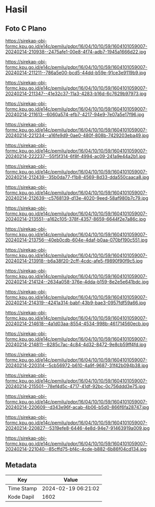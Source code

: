 # Hasil

## Foto C Plano

https://sirekap-obj-formc.kpu.go.id/e14c/pemilu/pdpr/16/04/10/10/59/1604101059007-20240214-210938--2475afe1-00e8-4f74-adb7-1945a1666d22.jpg

https://sirekap-obj-formc.kpu.go.id/e14c/pemilu/pdpr/16/04/10/10/59/1604101059007-20240214-211211--786a5e00-bcd5-44dd-b59e-91ce3e9119b9.jpg

https://sirekap-obj-formc.kpu.go.id/e14c/pemilu/pdpr/16/04/10/10/59/1604101059007-20240214-211347--41e32c37-11a3-4283-b16d-6c7629b97973.jpg

https://sirekap-obj-formc.kpu.go.id/e14c/pemilu/pdpr/16/04/10/10/59/1604101059007-20240214-211613--6060a574-efb7-4217-94e9-7e07a5e17f96.jpg

https://sirekap-obj-formc.kpu.go.id/e14c/pemilu/pdpr/16/04/10/10/59/1604101059007-20240214-221234--a16fe9d9-0ae0-480f-808b-7429203eba49.jpg

https://sirekap-obj-formc.kpu.go.id/e14c/pemilu/pdpr/16/04/10/10/59/1604101059007-20240214-222237--55f5f314-6f8f-4994-ac09-241a9e44a2b1.jpg

https://sirekap-obj-formc.kpu.go.id/e14c/pemilu/pdpr/16/04/10/10/59/1604101059007-20240214-212439--35b0da77-f1b8-4569-8d33-dda550caaca8.jpg

https://sirekap-obj-formc.kpu.go.id/e14c/pemilu/pdpr/16/04/10/10/59/1604101059007-20240214-212639--c5768139-d13e-4020-9eed-58af980b7c79.jpg

https://sirekap-obj-formc.kpu.go.id/e14c/pemilu/pdpr/16/04/10/10/59/1604101059007-20240214-213551--a162c105-378f-4357-8659-6644f2e7a86c.jpg

https://sirekap-obj-formc.kpu.go.id/e14c/pemilu/pdpr/16/04/10/10/59/1604101059007-20240214-213756--40eb0cdb-604e-4daf-b0aa-070bf190c551.jpg

https://sirekap-obj-formc.kpu.go.id/e14c/pemilu/pdpr/16/04/10/10/59/1604101059007-20240214-213918--b6a38f20-2cff-4cdc-afe5-f9890f90f9c5.jpg

https://sirekap-obj-formc.kpu.go.id/e14c/pemilu/pdpr/16/04/10/10/59/1604101059007-20240214-214124--2634a058-376e-4dda-b159-8e2e5e641bdc.jpg

https://sirekap-obj-formc.kpu.go.id/e14c/pemilu/pdpr/16/04/10/10/59/1604101059007-20240214-214319--4241a314-babf-43b9-bae3-0957fdf59a66.jpg

https://sirekap-obj-formc.kpu.go.id/e14c/pemilu/pdpr/16/04/10/10/59/1604101059007-20240214-214618--4a1d03aa-8554-4534-998b-461714560ecb.jpg

https://sirekap-obj-formc.kpu.go.id/e14c/pemilu/pdpr/16/04/10/10/59/1604101059007-20240214-214811--8285c7ac-4c84-4d32-8472-9e8cb59ff4fd.jpg

https://sirekap-obj-formc.kpu.go.id/e14c/pemilu/pdpr/16/04/10/10/59/1604101059007-20240214-220314--5cb56972-b610-4a9f-9687-31f42b094b38.jpg

https://sirekap-obj-formc.kpu.go.id/e14c/pemilu/pdpr/16/04/10/10/59/1604101059007-20240214-215501--78ef4d5c-4717-41df-92bc-0c756ddd3e75.jpg

https://sirekap-obj-formc.kpu.go.id/e14c/pemilu/pdpr/16/04/10/10/59/1604101059007-20240214-220609--d343e96f-acab-4b06-b5d0-866f6fa28747.jpg

https://sirekap-obj-formc.kpu.go.id/e14c/pemilu/pdpr/16/04/10/10/59/1604101059007-20240214-220827--5319efe8-6446-4e8d-94e7-91463919a009.jpg

https://sirekap-obj-formc.kpu.go.id/e14c/pemilu/pdpr/16/04/10/10/59/1604101059007-20240214-221040--85cffd75-bf4c-4cde-b882-6b86f04cd134.jpg


## Metadata

| Key        | Value               |
| ---------- | ------------------- |
| Time Stamp | 2024-02-19 06:21:02 |
| Kode Dapil | 1602                |



